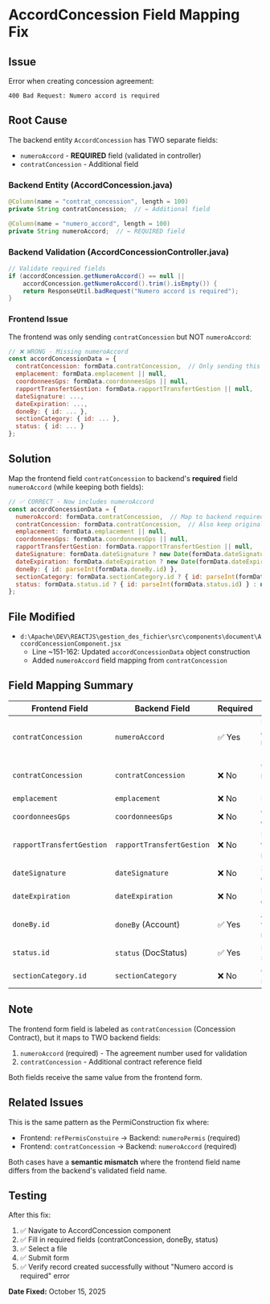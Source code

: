 # AccordConcession Field Mapping Fix

## Issue
Error when creating concession agreement:
```
400 Bad Request: Numero accord is required
```

## Root Cause

The backend entity `AccordConcession` has TWO separate fields:
- `numeroAccord` - **REQUIRED** field (validated in controller)
- `contratConcession` - Additional field

### Backend Entity (AccordConcession.java)
```java
@Column(name = "contrat_concession", length = 100)
private String contratConcession;  // ← Additional field

@Column(name = "numero_accord", length = 100)
private String numeroAccord;  // ← REQUIRED field
```

### Backend Validation (AccordConcessionController.java)
```java
// Validate required fields
if (accordConcession.getNumeroAccord() == null || 
    accordConcession.getNumeroAccord().trim().isEmpty()) {
    return ResponseUtil.badRequest("Numero accord is required");
}
```

### Frontend Issue
The frontend was only sending `contratConcession` but NOT `numeroAccord`:

```javascript
// ❌ WRONG - Missing numeroAccord
const accordConcessionData = {
  contratConcession: formData.contratConcession,  // Only sending this
  emplacement: formData.emplacement || null,
  coordonneesGps: formData.coordonneesGps || null,
  rapportTransfertGestion: formData.rapportTransfertGestion || null,
  dateSignature: ...,
  dateExpiration: ...,
  doneBy: { id: ... },
  sectionCategory: { id: ... },
  status: { id: ... }
};
```

## Solution

Map the frontend field `contratConcession` to backend's **required** field `numeroAccord` (while keeping both fields):

```javascript
// ✅ CORRECT - Now includes numeroAccord
const accordConcessionData = {
  numeroAccord: formData.contratConcession,  // Map to backend required field
  contratConcession: formData.contratConcession,  // Also keep original field
  emplacement: formData.emplacement || null,
  coordonneesGps: formData.coordonneesGps || null,
  rapportTransfertGestion: formData.rapportTransfertGestion || null,
  dateSignature: formData.dateSignature ? new Date(formData.dateSignature).toISOString() : null,
  dateExpiration: formData.dateExpiration ? new Date(formData.dateExpiration).toISOString() : null,
  doneBy: { id: parseInt(formData.doneBy.id) },
  sectionCategory: formData.sectionCategory.id ? { id: parseInt(formData.sectionCategory.id) } : null,
  status: formData.status.id ? { id: parseInt(formData.status.id) } : null
};
```

## File Modified
- `d:\Apache\DEV\REACTJS\gestion_des_fichier\src\components\document\AccordConcessionComponent.jsx`
  - Line ~151-162: Updated `accordConcessionData` object construction
  - Added `numeroAccord` field mapping from `contratConcession`

## Field Mapping Summary

| Frontend Field | Backend Field | Required | Notes |
|---------------|---------------|----------|-------|
| `contratConcession` | `numeroAccord` | ✅ Yes | Main agreement number (validated) |
| `contratConcession` | `contratConcession` | ❌ No | Contract reference (also stored) |
| `emplacement` | `emplacement` | ❌ No | Location |
| `coordonneesGps` | `coordonneesGps` | ❌ No | GPS coordinates |
| `rapportTransfertGestion` | `rapportTransfertGestion` | ❌ No | Management transfer report |
| `dateSignature` | `dateSignature` | ❌ No | Signature date |
| `dateExpiration` | `dateExpiration` | ❌ No | Expiration date |
| `doneBy.id` | `doneBy` (Account) | ✅ Yes | Account who created record |
| `status.id` | `status` (DocStatus) | ✅ Yes | Document status |
| `sectionCategory.id` | `sectionCategory` | ❌ No | Category section |

## Note
The frontend form field is labeled as `contratConcession` (Concession Contract), but it maps to TWO backend fields:
1. `numeroAccord` (required) - The agreement number used for validation
2. `contratConcession` - Additional contract reference field

Both fields receive the same value from the frontend form.

## Related Issues
This is the same pattern as the PermiConstruction fix where:
- Frontend: `refPermisConstuire` → Backend: `numeroPermis` (required)
- Frontend: `contratConcession` → Backend: `numeroAccord` (required)

Both cases have a **semantic mismatch** where the frontend field name differs from the backend's validated field name.

## Testing
After this fix:
1. ✅ Navigate to AccordConcession component
2. ✅ Fill in required fields (contratConcession, doneBy, status)
3. ✅ Select a file
4. ✅ Submit form
5. ✅ Verify record created successfully without "Numero accord is required" error

**Date Fixed:** October 15, 2025
